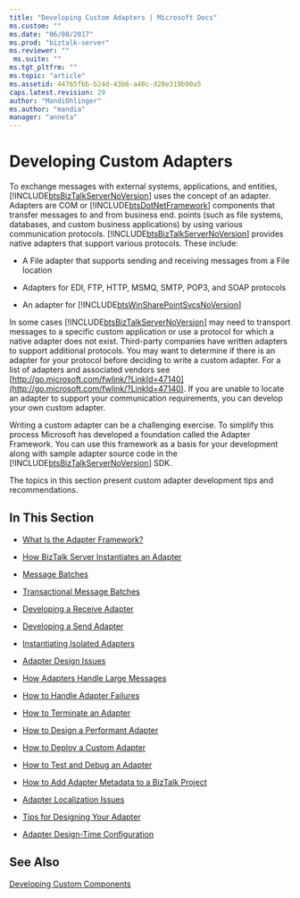 ```yaml
---
title: "Developing Custom Adapters | Microsoft Docs"
ms.custom: ""
ms.date: "06/08/2017"
ms.prod: "biztalk-server"
ms.reviewer: ""
 ms.suite: ""
ms.tgt_pltfrm: ""
ms.topic: "article"
ms.assetid: 44765fbb-b24d-43b6-a40c-d28e319b90a5
caps.latest.revision: 29
author: "MandiOhlinger"
ms.author: "mandia"
manager: "anneta"
---
```

# Developing Custom Adapters
To exchange messages with external systems, applications, and entities, [!INCLUDE[btsBizTalkServerNoVersion](../includes/btsbiztalkservernoversion-md.md)] uses the concept of an adapter. Adapters are COM or [!INCLUDE[btsDotNetFramework](../includes/btsdotnetframework-md.md)] components that transfer messages to and from business end. points (such as file systems, databases, and custom business applications) by using various communication protocols. [!INCLUDE[btsBizTalkServerNoVersion](../includes/btsbiztalkservernoversion-md.md)] provides native adapters that support various protocols. These include:  
  
-   A File adapter that supports sending and receiving messages from a File location  
  
-   Adapters for EDI, FTP, HTTP, MSMQ, SMTP, POP3, and SOAP protocols  
  
-   An adapter for [!INCLUDE[btsWinSharePointSvcsNoVersion](../includes/btswinsharepointsvcsnoversion-md.md)]  
  
 In some cases [!INCLUDE[btsBizTalkServerNoVersion](../includes/btsbiztalkservernoversion-md.md)] may need to transport messages to a specific custom application or use a protocol for which a native adapter does not exist. Third-party companies have written adapters to support additional protocols. You may want to determine if there is an adapter for your protocol before deciding to write a custom adapter. For a list of adapters and associated vendors see [http://go.microsoft.com/fwlink/?LinkId=47140](http://go.microsoft.com/fwlink/?LinkId=47140). If you are unable to locate an adapter to support your communication requirements, you can develop your own custom adapter.  
  
 Writing a custom adapter can be a challenging exercise. To simplify this process Microsoft has developed a foundation called the Adapter Framework. You can use this framework as a basis for your development along with sample adapter source code in the [!INCLUDE[btsBizTalkServerNoVersion](../includes/btsbiztalkservernoversion-md.md)] SDK.  
  
 The topics in this section present custom adapter development tips and recommendations.  
  
## In This Section  
  
-   [What Is the Adapter Framework?](../core/what-is-the-adapter-framework.md)  
  
-   [How BizTalk Server Instantiates an Adapter](../core/how-biztalk-server-instantiates-an-adapter.md)  
  
-   [Message Batches](../core/message-batches.md)  
  
-   [Transactional Message Batches](../core/transactional-message-batches.md)  
  
-   [Developing a Receive Adapter](../core/developing-a-receive-adapter.md)  
  
-   [Developing a Send Adapter](../core/developing-a-send-adapter.md)  
  
-   [Instantiating Isolated Adapters](../core/instantiating-isolated-adapters.md)  
  
-   [Adapter Design Issues](../core/adapter-design-issues.md)  
  
-   [How Adapters Handle Large Messages](../core/how-adapters-handle-large-messages.md)  
  
-   [How to Handle Adapter Failures](../core/how-to-handle-adapter-failures.md)  
  
-   [How to Terminate an Adapter](../core/how-to-terminate-an-adapter.md)  
  
-   [How to Design a Performant Adapter](../core/how-to-design-a-performant-adapter.md)  
  
-   [How to Deploy a Custom Adapter](../core/how-to-deploy-a-custom-adapter.md)  
  
-   [How to Test and Debug an Adapter](../core/how-to-test-and-debug-an-adapter.md)  
  
-   [How to Add Adapter Metadata to a BizTalk Project](../core/how-to-add-adapter-metadata-to-a-biztalk-project.md)  
  
-   [Adapter Localization Issues](../core/adapter-localization-issues.md)  
  
-   [Tips for Designing Your Adapter](../core/tips-for-designing-your-adapter.md)  
  
-   [Adapter Design-Time Configuration](../core/adapter-design-time-configuration.md)  
  
## See Also  
 [Developing Custom Components](../core/developing-custom-components.md)